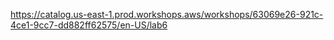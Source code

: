 https://catalog.us-east-1.prod.workshops.aws/workshops/63069e26-921c-4ce1-9cc7-dd882ff62575/en-US/lab6

